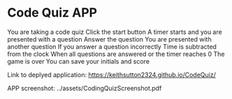 # Code Quiz APP

You are taking a code quiz
Click the start button
A timer starts and you are presented with a question
Answer the question
You are presented with another question
If you answer a question incorrectly
Time is subtracted from the clock
When all questions are answered or the timer reaches 0
The game is over
You can save your initials and score

Link to deplyed application:
https://keithsutton2324.github.io/CodeQuiz/

APP screenshot:
../assets/CodingQuizScreenshot.pdf
